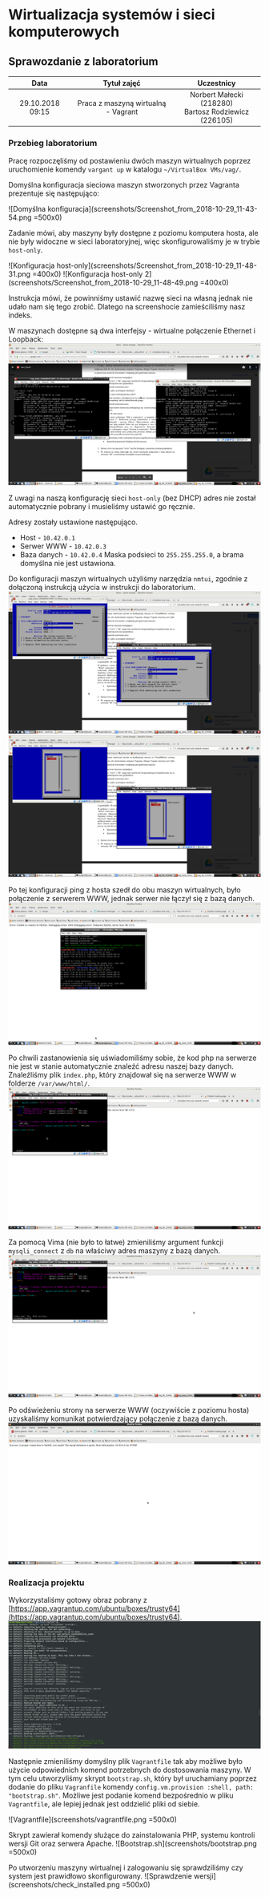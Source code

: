 # Wirtualizacja systemów i sieci komputerowych

## Sprawozdanie z laboratorium

Data | Tytuł zajęć | Uczestnicy
:-: | :-: | :-:
29.10.2018 09:15 | Praca z maszyną wirtualną - Vagrant | Norbert Małecki (218280)<br>Bartosz Rodziewicz (226105)

### Przebieg laboratorium
Pracę rozpoczęliśmy od postawieniu dwóch maszyn wirtualnych poprzez uruchomienie komendy `vargant up` w katalogu `~/VirtualBox VMs/vag/`.

Domyślna konfiguracja sieciowa maszyn stworzonych przez Vagranta prezentuje się następująco:

![Domyślna konfiguracja](screenshots/Screenshot_from_2018-10-29_11-43-54.png =500x0)

Zadanie mówi, aby maszyny były dostępne z poziomu komputera hosta, ale nie były widoczne w sieci laboratoryjnej, więc skonfigurowaliśmy je w trybie `host-only`.

![Konfiguracja host-only](screenshots/Screenshot_from_2018-10-29_11-48-31.png =400x0)
![Konfiguracja host-only 2](screenshots/Screenshot_from_2018-10-29_11-48-49.png =400x0)

Instrukcja mówi, że powinniśmy ustawić nazwę sieci na własną jednak nie udało nam się tego zrobić. Dlatego na screenshocie zamieściliśmy nasz indeks.

W maszynach dostępne są dwa interfejsy - wirtualne połączenie Ethernet i Loopback:
![Interfejsy](screenshots/Screenshot_from_2018-10-29_11-49-49.png)

Z uwagi na naszą konfigurację sieci `host-only` (bez DHCP) adres nie został automatycznie pobrany i musieliśmy ustawić go ręcznie.

Adresy zostały ustawione następująco.
* Host - `10.42.0.1`
* Serwer WWW - `10.42.0.3`
* Baza danych - `10.42.0.4`
Maska podsieci to `255.255.255.0`, a brama domyślna nie jest ustawiona.

Do konfiguracji maszyn wirtualnych użyliśmy narzędzia `nmtui`, zgodnie z dołączoną instrukcją użycia w instrukcji do laboratorium.
![Ustawienie adresów](screenshots/Screenshot_from_2018-10-29_11-52-38.png)
![Restart interfejsów](screenshots/Screenshot_from_2018-10-29_11-53-09.png)

Po tej konfiguracji ping z hosta szedł do obu maszyn wirtualnych, było połączenie z serwerem WWW, jednak serwer nie łączył się z bazą danych.
![Pingi do maszynek](screenshots/Screenshot_from_2018-10-29_11-56-39.png)

<div class="page-break">

Po chwili zastanowienia się uświadomiliśmy sobie, że kod php na serwerze nie jest w stanie automatycznie znaleźć adresu naszej bazy danych. Znaleźliśmy plik `index.php`, który znajdował się na serwerze WWW w folderze `/var/www/html/`.
![index.php](screenshots/Screenshot_from_2018-10-29_12-01-00.png)

Za pomocą Vima (nie było to łatwe) zmieniliśmy argument funkcji `mysqli_connect` z `db` na właściwy adres maszyny z bazą danych.
![Edytowany index.php](screenshots/Screenshot_from_2018-10-29_12-01-32.png)

<div class="page-break">

Po odświeżeniu strony na serwerze WWW (oczywiście z poziomu hosta) uzyskaliśmy komunikat potwierdzający połączenie z bazą danych.
![Poprawne połączenie z bazą danych](screenshots/Screenshot_from_2018-10-29_12-01-44.png)

### Realizacja projektu
Wykorzystaliśmy gotowy obraz pobrany z [https://app.vagrantup.com/ubuntu/boxes/trusty64](https://app.vagrantup.com/ubuntu/boxes/trusty64).
![Vagrant up](screenshots/vagrant_up.png)

<div class="page-break">

Następnie zmieniliśmy domyślny plik `Vagrantfile` tak aby możliwe było użycie odpowiednich komend potrzebnych do dostosowania maszyny. W tym celu utworzyliśmy skrypt `bootstrap.sh`, który był uruchamiany poprzez dodanie do pliku `Vagranfile` komendy `config.vm.provision :shell, path: "bootstrap.sh"`. Możliwe jest podanie komend bezpośrednio w pliku `Vagrantfile`, ale lepiej jednak jest oddzielić pliki od siebie.

![Vagrantfile](screenshots/vagrantfile.png =500x0)

Skrypt zawierał komendy służące do zainstalowania PHP, systemu kontroli wersji Git oraz serwera Apache.
![Bootstrap.sh](screenshots/bootstrap.png =500x0)

Po utworzeniu maszyny wirtualnej i zalogowaniu się sprawdziliśmy czy system jest prawidłowo skonfigurowany.
![Sprawdzenie wersji](screenshots/check_installed.png =500x0)
